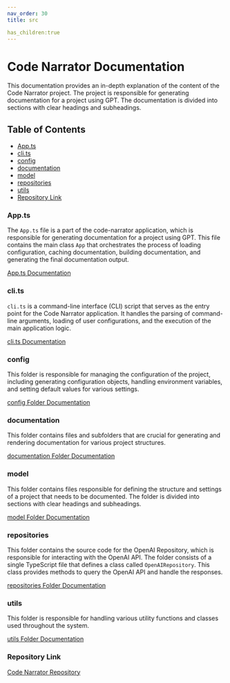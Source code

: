 ```yaml
---
nav_order: 30
title: src

has_children:true
---
```


# Code Narrator Documentation

This documentation provides an in-depth explanation of the content of the Code Narrator project. The project is responsible for generating documentation for a project using GPT. The documentation is divided into sections with clear headings and subheadings.

## Table of Contents

- [App.ts](#app.ts)
- [cli.ts](#cli.ts)
- [config](#config)
- [documentation](#documentation)
- [model](#model)
- [repositories](#repositories)
- [utils](#utils)
- [Repository Link](#repository-link)

### App.ts

The `App.ts` file is a part of the code-narrator application, which is responsible for generating documentation for a project using GPT. This file contains the main class `App` that orchestrates the process of loading configuration, caching documentation, building documentation, and generating the final documentation output.

[App.ts Documentation](App.ts)

### cli.ts

`cli.ts` is a command-line interface (CLI) script that serves as the entry point for the Code Narrator application. It handles the parsing of command-line arguments, loading of user configurations, and the execution of the main application logic.

[cli.ts Documentation](cli.ts)

### config

This folder is responsible for managing the configuration of the project, including generating configuration objects, handling environment variables, and setting default values for various settings.

[config Folder Documentation](config)

### documentation

This folder contains files and subfolders that are crucial for generating and rendering documentation for various project structures.

[documentation Folder Documentation](documentation)

### model

This folder contains files responsible for defining the structure and settings of a project that needs to be documented. The folder is divided into sections with clear headings and subheadings.

[model Folder Documentation](model)

### repositories

This folder contains the source code for the OpenAI Repository, which is responsible for interacting with the OpenAI API. The folder consists of a single TypeScript file that defines a class called `OpenAIRepository`. This class provides methods to query the OpenAI API and handle the responses.

[repositories Folder Documentation](repositories)

### utils

This folder is responsible for handling various utility functions and classes used throughout the system.

[utils Folder Documentation](utils)

### Repository Link

[Code Narrator Repository](https://github.com/ingig/code-narrator/src)